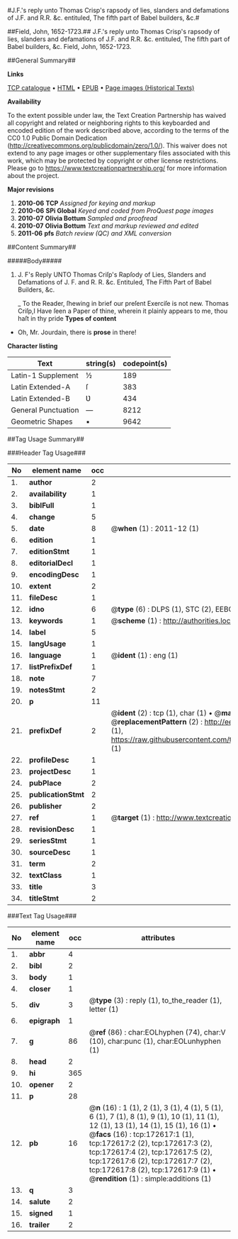 #J.F.'s reply unto Thomas Crisp's rapsody of lies, slanders and defamations of J.F. and R.R. &c. entituled, The fifth part of Babel builders, &c.#

##Field, John, 1652-1723.##
J.F.'s reply unto Thomas Crisp's rapsody of lies, slanders and defamations of J.F. and R.R. &c. entituled, The fifth part of Babel builders, &c.
Field, John, 1652-1723.

##General Summary##

**Links**

[TCP catalogue](http://www.ota.ox.ac.uk/tcp/)  • 
[HTML](http://tei.it.ox.ac.uk/tcp/Texts-HTML/free/A85/A85261.html)  • 
[EPUB](http://tei.it.ox.ac.uk/tcp/Texts-EPUB/free/A85/A85261.epub) • 
[Page images (Historical Texts)](https://historicaltexts.jisc.ac.uk/eebo-45789308e)

**Availability**

To the extent possible under law, the Text Creation Partnership has waived all copyright and related or neighboring rights to this keyboarded and encoded edition of the work described above, according to the terms of the CC0 1.0 Public Domain Dedication (http://creativecommons.org/publicdomain/zero/1.0/). This waiver does not extend to any page images or other supplementary files associated with this work, which may be protected by copyright or other license restrictions. Please go to https://www.textcreationpartnership.org/ for more information about the project.

**Major revisions**

1. __2010-06__ __TCP__ *Assigned for keying and markup*
1. __2010-06__ __SPi Global__ *Keyed and coded from ProQuest page images*
1. __2010-07__ __Olivia Bottum__ *Sampled and proofread*
1. __2010-07__ __Olivia Bottum__ *Text and markup reviewed and edited*
1. __2011-06__ __pfs__ *Batch review (QC) and XML conversion*

##Content Summary##

#####Body#####

1. J. F's Reply UNTO Thomas Criſp's Rapſody of Lies, Slanders and Defamations of J. F. and R. R. &c. Entituled, The Fifth Part of Babel Builders, &c.

    _ To the Reader, ſhewing in brief our preſent Exerciſe is not new.
Thomas Criſp,I Have ſeen a Paper of thine, wherein it plainly appears to me, thou haſt in thy pride 
**Types of content**

  * Oh, Mr. Jourdain, there is **prose** in there!

**Character listing**


|Text|string(s)|codepoint(s)|
|---|---|---|
|Latin-1 Supplement|½|189|
|Latin Extended-A|ſ|383|
|Latin Extended-B|Ʋ|434|
|General Punctuation|—|8212|
|Geometric Shapes|▪|9642|

##Tag Usage Summary##

###Header Tag Usage###

|No|element name|occ|attributes|
|---|---|---|---|
|1.|__author__|2||
|2.|__availability__|1||
|3.|__biblFull__|1||
|4.|__change__|5||
|5.|__date__|8| @__when__ (1) : 2011-12 (1)|
|6.|__edition__|1||
|7.|__editionStmt__|1||
|8.|__editorialDecl__|1||
|9.|__encodingDesc__|1||
|10.|__extent__|2||
|11.|__fileDesc__|1||
|12.|__idno__|6| @__type__ (6) : DLPS (1), STC (2), EEBO-CITATION (1), OCLC (1), VID (1)|
|13.|__keywords__|1| @__scheme__ (1) : http://authorities.loc.gov/ (1)|
|14.|__label__|5||
|15.|__langUsage__|1||
|16.|__language__|1| @__ident__ (1) : eng (1)|
|17.|__listPrefixDef__|1||
|18.|__note__|7||
|19.|__notesStmt__|2||
|20.|__p__|11||
|21.|__prefixDef__|2| @__ident__ (2) : tcp (1), char (1)  •  @__matchPattern__ (2) : ([0-9\-]+):([0-9IVX]+) (1), (.+) (1)  •  @__replacementPattern__ (2) : http://eebo.chadwyck.com/downloadtiff?vid=$1&page=$2 (1), https://raw.githubusercontent.com/textcreationpartnership/Texts/master/tcpchars.xml#$1 (1)|
|22.|__profileDesc__|1||
|23.|__projectDesc__|1||
|24.|__pubPlace__|2||
|25.|__publicationStmt__|2||
|26.|__publisher__|2||
|27.|__ref__|1| @__target__ (1) : http://www.textcreationpartnership.org/docs/. (1)|
|28.|__revisionDesc__|1||
|29.|__seriesStmt__|1||
|30.|__sourceDesc__|1||
|31.|__term__|2||
|32.|__textClass__|1||
|33.|__title__|3||
|34.|__titleStmt__|2||


###Text Tag Usage###

|No|element name|occ|attributes|
|---|---|---|---|
|1.|__abbr__|4||
|2.|__bibl__|2||
|3.|__body__|1||
|4.|__closer__|1||
|5.|__div__|3| @__type__ (3) : reply (1), to_the_reader (1), letter (1)|
|6.|__epigraph__|1||
|7.|__g__|86| @__ref__ (86) : char:EOLhyphen (74), char:V (10), char:punc (1), char:EOLunhyphen (1)|
|8.|__head__|2||
|9.|__hi__|365||
|10.|__opener__|2||
|11.|__p__|28||
|12.|__pb__|16| @__n__ (16) : 1 (1), 2 (1), 3 (1), 4 (1), 5 (1), 6 (1), 7 (1), 8 (1), 9 (1), 10 (1), 11 (1), 12 (1), 13 (1), 14 (1), 15 (1), 16 (1)  •  @__facs__ (16) : tcp:172617:1 (1), tcp:172617:2 (2), tcp:172617:3 (2), tcp:172617:4 (2), tcp:172617:5 (2), tcp:172617:6 (2), tcp:172617:7 (2), tcp:172617:8 (2), tcp:172617:9 (1)  •  @__rendition__ (1) : simple:additions (1)|
|13.|__q__|3||
|14.|__salute__|2||
|15.|__signed__|1||
|16.|__trailer__|2||
